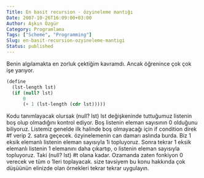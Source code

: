 ```yaml
---
Title: En basit recursion - özyineleme mantığı
Date: 2007-10-26T16:09:00+03:00
Author: Aşkın Özgür
Category: Programlama
Tags: ["Scheme", "Programming"]
Slug: en-basit-recursion-ozyineleme-mantigi
Status: published
---
```


Benin algılamakta en zorluk çektiğim kavramdı. Ancak öğrenince çok çok işe yarıyor.

```scm
(define
  (lst-length lst)
  (if (null? lst)
      0
      (+ 1 (lst-length (cdr lst)))))
```

Kodu tanımlayacak olursak (null? lst) lst değişkeninde tuttuğumuz listenin boş olup olmadığını kontrol ediyor. Boş listenin eleman sayısının 0 olduğunu biliyoruz. Listemiz genelde ilk halinde boş olmayacağı için if condition direk \#f verip 2. satıra geçecek. özyinelemenin can damarı aslında burda. Biz 1 eksik elemanlı listenin eleman sayısıyla 1i topluyoruz. Sonra tekrar 1 eksik elemanlı listenin 1 elemanını daha çıkartıp, o listenin eleman sayısıyla topluyoruz. Taki (null? lst) \#t olana kadar. Ozamanda zaten fonkiyon 0 verecek ve tüm o 1leri toplayacak. size tavsiyem bu konu hakkında çok düşüünün elinizde olan örnekleri tekrar tekrar uygulayın.

<!--more-->
